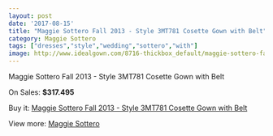 ```yaml
---
layout: post
date: '2017-08-15'
title: "Maggie Sottero Fall 2013 - Style 3MT781 Cosette Gown with Belt"
category: Maggie Sottero
tags: ["dresses","style","wedding","sottero","with"]
image: http://www.idealgown.com/8716-thickbox_default/maggie-sottero-fall-2013-style-3mt781-cosette-gown-with-belt.jpg
---
```

Maggie Sottero Fall 2013 - Style 3MT781 Cosette Gown with Belt

On Sales: **$317.495**
<a href="https://www.idealgown.com/en/maggie-sottero/3619-maggie-sottero-fall-2013-style-3mt781-cosette-gown-with-belt.html"><amp-img layout="responsive" width="600" height="600" src="//www.idealgown.com/8716-thickbox_default/maggie-sottero-fall-2013-style-3mt781-cosette-gown-with-belt.jpg" alt="Maggie Sottero Fall 2013 - Style 3MT781 Cosette Gown with Belt 0" /></a>
<a href="https://www.idealgown.com/en/maggie-sottero/3619-maggie-sottero-fall-2013-style-3mt781-cosette-gown-with-belt.html"><amp-img layout="responsive" width="600" height="600" src="//www.idealgown.com/8718-thickbox_default/maggie-sottero-fall-2013-style-3mt781-cosette-gown-with-belt.jpg" alt="Maggie Sottero Fall 2013 - Style 3MT781 Cosette Gown with Belt 1" /></a>
<a href="https://www.idealgown.com/en/maggie-sottero/3619-maggie-sottero-fall-2013-style-3mt781-cosette-gown-with-belt.html"><amp-img layout="responsive" width="600" height="600" src="//www.idealgown.com/8717-thickbox_default/maggie-sottero-fall-2013-style-3mt781-cosette-gown-with-belt.jpg" alt="Maggie Sottero Fall 2013 - Style 3MT781 Cosette Gown with Belt 2" /></a>

Buy it: [Maggie Sottero Fall 2013 - Style 3MT781 Cosette Gown with Belt](https://www.idealgown.com/en/maggie-sottero/3619-maggie-sottero-fall-2013-style-3mt781-cosette-gown-with-belt.html "Maggie Sottero Fall 2013 - Style 3MT781 Cosette Gown with Belt")

View more: [Maggie Sottero](https://www.idealgown.com/en/45-maggie-sottero "Maggie Sottero")